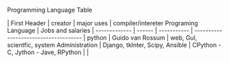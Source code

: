 Programming Language Table 


| First Header  | creator  |  major uses | compiler/intereter Programing Language | Jobs and salaries 
| ------------- | ------   | ----------- | ------------------------------------- |  python | Guido van Rossum  | web, Gul, scientfic, system Administration |  Django, tklnter, Scipy, Ansible  | CPython - C, Jython - Jave, RPython |
|
